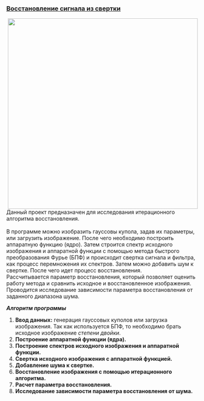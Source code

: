 ### [Восстановление сигнала из свертки](https://github.com/EkimovP/Signal_recovery)

<img src="https://github.com/EkimovP/Signal_recovery/assets/125445428/237d15d6-f356-44f4-bded-58ebc4ced11d" align="right" width=500>

Данный проект предназначен для исследования итерационного алгоритма восстановления.
<br><br>
В программе можно изобразить гауссовы купола, задав их параметры, или загрузить изображение.
После чего необходимо построить аппаратную функцию (ядро). 
Затем строится спектр исходного изображения и аппаратной функции с помощью метода 
быстрого преобразования Фурье (БПФ) и происходит свертка сигнала и фильтра, как процесс перемножения их
спектров. Затем можно добавить шум к свертке. После чего идет процесс восстановления.<br> 
Рассчитывается параметр восстановления, который позволяет оценить работу метода и сравнить исходное и 
восстановленное изображения.<br>
Проводится исследование зависимости параметра восстановления от заданного диапазона шума.

***Алгоритм программы***

1. **Ввод данных:** генерация гауссовых куполов или загрузка изображения. 
Так как используется БПФ, то необходимо брать исходное изображение *степени двойки*.
2. **Построение аппаратной функции (ядра).** 
3. **Построение спектров исходного изображения и аппаратной функции.**
4. **Свертка исходного изображения с аппаратной функцией.**
5. **Добавление шума к свертке.**
6. **Восстановление изображения с помощью итерационного алгоритма.**
7. **Расчет параметра восстановления.**
8. **Исследование зависимости параметра восстановления от шума.**
